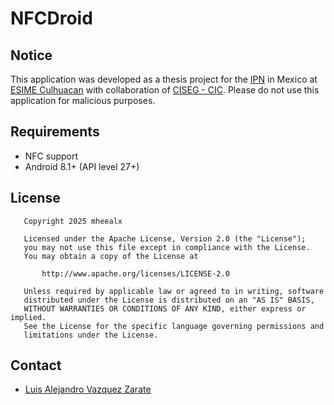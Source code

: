 NFCDroid
=======

## Notice

This application was developed as a thesis project for the [IPN](https://www.ipn.mx/) in Mexico at [ESIME Culhuacan](https://www.esimecu.ipn.mx/) with collaboration of [CISEG - CIC](https://www.ciseg.cic.ipn.mx/). Please do not use this application for malicious
purposes.

## Requirements

- NFC support
- Android 8.1+ (API level 27+)

## License

```
   Copyright 2025 mheealx

   Licensed under the Apache License, Version 2.0 (the "License");
   you may not use this file except in compliance with the License.
   You may obtain a copy of the License at

       http://www.apache.org/licenses/LICENSE-2.0

   Unless required by applicable law or agreed to in writing, software
   distributed under the License is distributed on an "AS IS" BASIS,
   WITHOUT WARRANTIES OR CONDITIONS OF ANY KIND, either express or implied.
   See the License for the specific language governing permissions and
   limitations under the License.
```

## Contact

* [Luis Alejandro Vazquez Zarate](mailto:lvazquezz1800@alumno.ipn.mx)
